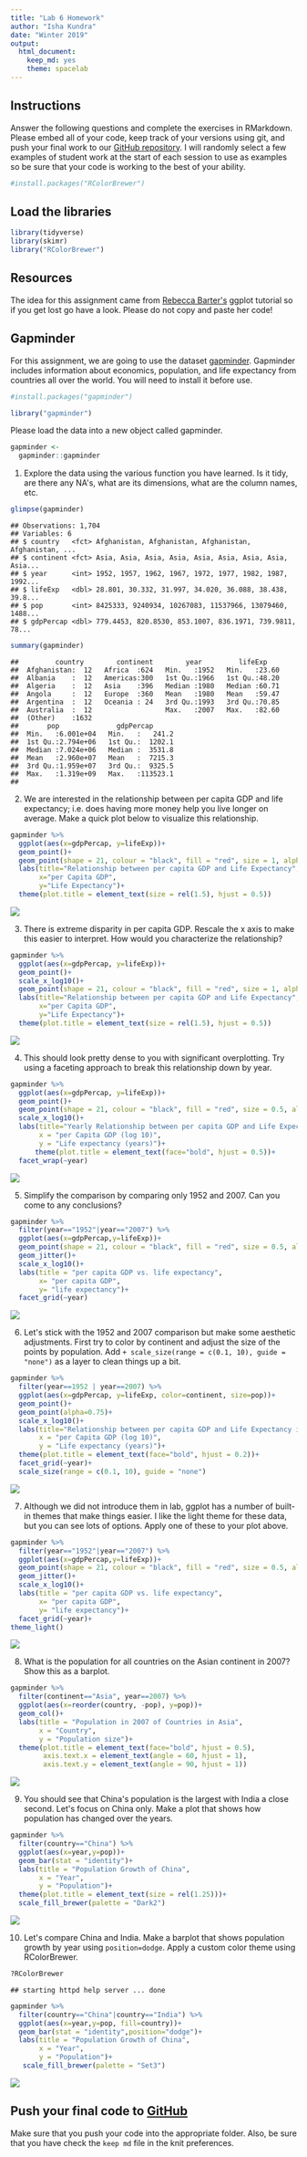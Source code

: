 ```yaml
---
title: "Lab 6 Homework"
author: "Isha Kundra"
date: "Winter 2019"
output:
  html_document:
    keep_md: yes
    theme: spacelab
---
```




## Instructions
Answer the following questions and complete the exercises in RMarkdown. Please embed all of your code, keep track of your versions using git, and push your final work to our [GitHub repository](https://github.com/FRS417-DataScienceBiologists). I will randomly select a few examples of student work at the start of each session to use as examples so be sure that your code is working to the best of your ability.



```r
#install.packages("RColorBrewer")
```


## Load the libraries

```r
library(tidyverse)
library(skimr)
library("RColorBrewer")
```

## Resources
The idea for this assignment came from [Rebecca Barter's](http://www.rebeccabarter.com/blog/2017-11-17-ggplot2_tutorial/) ggplot tutorial so if you get lost go have a look. Please do not copy and paste her code!  

## Gapminder
For this assignment, we are going to use the dataset [gapminder](https://cran.r-project.org/web/packages/gapminder/index.html). Gapminder includes information about economics, population, and life expectancy from countries all over the world. You will need to install it before use.

```r
#install.packages("gapminder")
```


```r
library("gapminder")
```

Please load the data into a new object called gapminder.

```r
gapminder <- 
  gapminder::gapminder
```

1. Explore the data using the various function you have learned. Is it tidy, are there any NA's, what are its dimensions, what are the column names, etc.


```r
glimpse(gapminder)
```

```
## Observations: 1,704
## Variables: 6
## $ country   <fct> Afghanistan, Afghanistan, Afghanistan, Afghanistan, ...
## $ continent <fct> Asia, Asia, Asia, Asia, Asia, Asia, Asia, Asia, Asia...
## $ year      <int> 1952, 1957, 1962, 1967, 1972, 1977, 1982, 1987, 1992...
## $ lifeExp   <dbl> 28.801, 30.332, 31.997, 34.020, 36.088, 38.438, 39.8...
## $ pop       <int> 8425333, 9240934, 10267083, 11537966, 13079460, 1488...
## $ gdpPercap <dbl> 779.4453, 820.8530, 853.1007, 836.1971, 739.9811, 78...
```

```r
summary(gapminder)
```

```
##         country        continent        year         lifeExp     
##  Afghanistan:  12   Africa  :624   Min.   :1952   Min.   :23.60  
##  Albania    :  12   Americas:300   1st Qu.:1966   1st Qu.:48.20  
##  Algeria    :  12   Asia    :396   Median :1980   Median :60.71  
##  Angola     :  12   Europe  :360   Mean   :1980   Mean   :59.47  
##  Argentina  :  12   Oceania : 24   3rd Qu.:1993   3rd Qu.:70.85  
##  Australia  :  12                  Max.   :2007   Max.   :82.60  
##  (Other)    :1632                                                
##       pop              gdpPercap       
##  Min.   :6.001e+04   Min.   :   241.2  
##  1st Qu.:2.794e+06   1st Qu.:  1202.1  
##  Median :7.024e+06   Median :  3531.8  
##  Mean   :2.960e+07   Mean   :  7215.3  
##  3rd Qu.:1.959e+07   3rd Qu.:  9325.5  
##  Max.   :1.319e+09   Max.   :113523.1  
## 
```


2. We are interested in the relationship between per capita GDP and life expectancy; i.e. does having more money help you live longer on average. Make a quick plot below to visualize this relationship.

```r
gapminder %>%
  ggplot(aes(x=gdpPercap, y=lifeExp))+
  geom_point()+
  geom_point(shape = 21, colour = "black", fill = "red", size = 1, alpha=0.75)+
  labs(title="Relationship between per capita GDP and Life Expectancy", 
       x="per Capita GDP", 
       y="Life Expectancy")+
  theme(plot.title = element_text(size = rel(1.5), hjust = 0.5))
```

![](hw_6_files/figure-html/unnamed-chunk-9-1.png)<!-- -->


3. There is extreme disparity in per capita GDP. Rescale the x axis to make this easier to interpret. How would you characterize the relationship?

```r
gapminder %>%
  ggplot(aes(x=gdpPercap, y=lifeExp))+
  geom_point()+
  scale_x_log10()+
  geom_point(shape = 21, colour = "black", fill = "red", size = 1, alpha=0.75)+
  labs(title="Relationship between per capita GDP and Life Expectancy", 
       x="per Capita GDP", 
       y="Life Expectancy")+
  theme(plot.title = element_text(size = rel(1.5), hjust = 0.5))
```

![](hw_6_files/figure-html/unnamed-chunk-10-1.png)<!-- -->



4. This should look pretty dense to you with significant overplotting. Try using a faceting approach to break this relationship down by year.

```r
gapminder %>% 
  ggplot(aes(x=gdpPercap, y=lifeExp))+
  geom_point()+
  geom_point(shape = 21, colour = "black", fill = "red", size = 0.5, alpha=0.75)+
  scale_x_log10()+
  labs(title="Yearly Relationship between per capita GDP and Life Expectancy", 
       x = "per Capita GDP (log 10)",
       y = "Life expectancy (years)")+
      theme(plot.title = element_text(face="bold", hjust = 0.5))+
  facet_wrap(~year)
```

![](hw_6_files/figure-html/unnamed-chunk-11-1.png)<!-- -->


5. Simplify the comparison by comparing only 1952 and 2007. Can you come to any conclusions?

```r
gapminder %>% 
  filter(year=="1952"|year=="2007") %>%  
  ggplot(aes(x=gdpPercap,y=lifeExp))+
  geom_point(shape = 21, colour = "black", fill = "red", size = 0.5, alpha=0.75)+
  geom_jitter()+
  scale_x_log10()+
  labs(title = "per capita GDP vs. life expectancy",
       x= "per capita GDP",
       y= "life expectancy")+
  facet_grid(~year)
```

![](hw_6_files/figure-html/unnamed-chunk-12-1.png)<!-- -->

6. Let's stick with the 1952 and 2007 comparison but make some aesthetic adjustments. First try to color by continent and adjust the size of the points by population. Add `+ scale_size(range = c(0.1, 10), guide = "none")` as a layer to clean things up a bit.


```r
gapminder %>%
  filter(year==1952 | year==2007) %>% 
  ggplot(aes(x=gdpPercap, y=lifeExp, color=continent, size=pop))+
  geom_point()+
  geom_point(alpha=0.75)+
  scale_x_log10()+
  labs(title="Relationship between per capita GDP and Life Expectancy in 1952 & 2007", 
       x = "per Capita GDP (log 10)",
       y = "Life expectancy (years)")+
  theme(plot.title = element_text(face="bold", hjust = 0.2))+
  facet_grid(~year)+
  scale_size(range = c(0.1, 10), guide = "none")
```

![](hw_6_files/figure-html/unnamed-chunk-13-1.png)<!-- -->


7. Although we did not introduce them in lab, ggplot has a number of built-in themes that make things easier. I like the light theme for these data, but you can see lots of options. Apply one of these to your plot above.

```r
gapminder %>% 
  filter(year=="1952"|year=="2007") %>%  
  ggplot(aes(x=gdpPercap,y=lifeExp))+
  geom_point(shape = 21, colour = "black", fill = "red", size = 0.5, alpha=0.75)+
  geom_jitter()+
  scale_x_log10()+
  labs(title = "per capita GDP vs. life expectancy",
       x= "per capita GDP",
       y= "life expectancy")+
  facet_grid(~year)+
theme_light()
```

![](hw_6_files/figure-html/unnamed-chunk-14-1.png)<!-- -->

8. What is the population for all countries on the Asian continent in 2007? Show this as a barplot.

```r
gapminder %>%
  filter(continent=="Asia", year==2007) %>% 
  ggplot(aes(x=reorder(country, -pop), y=pop))+
  geom_col()+
  labs(title = "Population in 2007 of Countries in Asia",
       x = "Country",
       y = "Population size")+
  theme(plot.title = element_text(face="bold", hjust = 0.5),
        axis.text.x = element_text(angle = 60, hjust = 1),
        axis.text.y = element_text(angle = 90, hjust = 1))
```

![](hw_6_files/figure-html/unnamed-chunk-15-1.png)<!-- -->

9. You should see that China's population is the largest with India a close second. Let's focus on China only. Make a plot that shows how population has changed over the years.


```r
gapminder %>% 
  filter(country=="China") %>% 
  ggplot(aes(x=year,y=pop))+
  geom_bar(stat = "identity")+
  labs(title = "Population Growth of China",
       x = "Year",
       y = "Population")+
  theme(plot.title = element_text(size = rel(1.25)))+
  scale_fill_brewer(palette = "Dark2")
```

![](hw_6_files/figure-html/unnamed-chunk-16-1.png)<!-- -->

10. Let's compare China and India. Make a barplot that shows population growth by year using `position=dodge`. Apply a custom color theme using RColorBrewer.

```r
?RColorBrewer
```

```
## starting httpd help server ... done
```


```r
gapminder %>% 
  filter(country=="China"|country=="India") %>% 
  ggplot(aes(x=year,y=pop, fill=country))+
  geom_bar(stat = "identity",position="dodge")+
  labs(title = "Population Growth of China",
       x = "Year",
       y = "Population")+
   scale_fill_brewer(palette = "Set3")
```

![](hw_6_files/figure-html/unnamed-chunk-18-1.png)<!-- -->

## Push your final code to [GitHub](https://github.com/FRS417-DataScienceBiologists)
Make sure that you push your code into the appropriate folder. Also, be sure that you have check the `keep md` file in the knit preferences.

